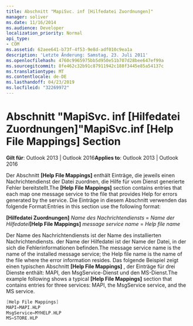 ```yaml
---
title: Abschnitt "MapiSvc. inf [Hilfedatei Zuordnungen]"
manager: soliver
ms.date: 11/16/2014
ms.audience: Developer
localization_priority: Normal
api_type:
- COM
ms.assetid: 62aee641-b73f-4f53-9e8d-adf010c9ea1a
description: 'Letzte Änderung: Samstag, 23. Juli 2011'
ms.openlocfilehash: 4760c9965975bb5d950e51b707d28bee647ef99a
ms.sourcegitcommit: 8fe462c32b91c87911942c188f3445e85a54137c
ms.translationtype: MT
ms.contentlocale: de-DE
ms.lasthandoff: 04/23/2019
ms.locfileid: "32269972"
---
```

# <a name="mapisvcinf-help-file-mappings-section"></a><span data-ttu-id="fbc76-103">Abschnitt "MapiSvc. inf [Hilfedatei Zuordnungen]"</span><span class="sxs-lookup"><span data-stu-id="fbc76-103">MapiSvc.inf [Help File Mappings] Section</span></span>

  
  
<span data-ttu-id="fbc76-104">**Gilt für**: Outlook 2013 | Outlook 2016</span><span class="sxs-lookup"><span data-stu-id="fbc76-104">**Applies to**: Outlook 2013 | Outlook 2016</span></span> 
  
<span data-ttu-id="fbc76-105">Der Abschnitt **[Help File Mappings]** enthält Einträge, die jeweils einen Nachrichtendienst der Datei zuordnen, die Hilfe für vom Dienst generierte Fehler bereitstellt.</span><span class="sxs-lookup"><span data-stu-id="fbc76-105">The **[Help File Mappings]** section contains entries that each map one message service to the file that provides Help for errors generated by the service.</span></span> <span data-ttu-id="fbc76-106">Die Einträge in diesem Abschnitt verwenden das folgende Format:</span><span class="sxs-lookup"><span data-stu-id="fbc76-106">Entries in this section use the following format:</span></span> 
  
 <span data-ttu-id="fbc76-107">**[Hilfedatei Zuordnungen]** _Name des Nachrichtendiensts_  =   _Name der Hilfedatei_</span><span class="sxs-lookup"><span data-stu-id="fbc76-107">**[Help File Mappings]** _message service name_ =  _Help file name_</span></span>
  
<span data-ttu-id="fbc76-108">Der Name des Nachrichtendiensts ist der Name des installierten Nachrichtendiensts. der Name der Hilfedatei ist der Name der Datei, in der sich die Fehlerinformationen befinden.</span><span class="sxs-lookup"><span data-stu-id="fbc76-108">The message service name is the name of the installed message service; the Help file name is the name of the file where the error information resides.</span></span> <span data-ttu-id="fbc76-109">Das folgende Beispiel zeigt einen typischen Abschnitt **[Help File Mappings]** , der Einträge für drei Dienste enthält: MAPI, den MsgService-Dienst und den MS-Dienst.</span><span class="sxs-lookup"><span data-stu-id="fbc76-109">The example following shows a typical **[Help File Mappings]** section that contains entries for three services: MAPI, the MsgService service, and the MS service.</span></span> 
  
```cpp
[Help File Mappings]
MAPI=MAPI.HLP
MsgService=MYHELP.HLP
MS=STORE.HLP

```


